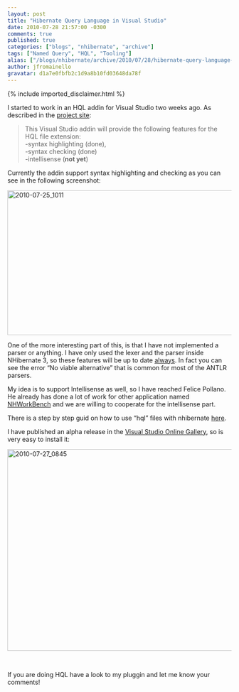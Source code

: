 ```yaml
---
layout: post
title: "Hibernate Query Language in Visual Studio"
date: 2010-07-28 21:57:00 -0300
comments: true
published: true
categories: ["blogs", "nhibernate", "archive"]
tags: ["Named Query", "HQL", "Tooling"]
alias: ["/blogs/nhibernate/archive/2010/07/28/hibernate-query-language-in-visual-studio.aspx"]
author: jfromainello
gravatar: d1a7e0fbfb2c1d9a8b10fd03648da78f
---
```

{% include imported_disclaimer.html %}
<p>I started to work in an HQL addin for Visual Studio two weeks ago. As described in the <a href="http://hqladdin.codeplex.com/">project site</a>:</p>
<blockquote>
<p>This Visual Studio addin will provide the following features for the HQL file extension:      <br />-syntax highlighting (done),       <br />-syntax checking (done)       <br />-intellisense (<strong>not yet</strong>)</p>
</blockquote>
<p>Currently the addin support syntax highlighting and checking as you can see in the following screenshot:</p>
<p><a href="/cfs-file.ashx/__key/CommunityServer.Blogs.Components.WeblogFiles/nhibernate/20100725_5F00_1011_5F00_778952B4.png"><img height="326" width="669" src="/cfs-file.ashx/__key/CommunityServer.Blogs.Components.WeblogFiles/nhibernate/20100725_5F00_1011_5F00_thumb_5F00_22BDC3EF.png" alt="2010-07-25_1011" border="0" title="2010-07-25_1011" style="border-right-width: 0px; display: inline; border-top-width: 0px; border-bottom-width: 0px; border-left-width: 0px" /></a> </p>
<p>One of the more interesting part of this, is that I have not implemented a parser or anything. I have only used the lexer and the parser inside NHibernate 3, so these features will be up to date <span style="text-decoration: underline;">always</span>. In fact you can see the error &ldquo;No viable alternative&rdquo; that is common for most of the ANTLR parsers.</p>
<p>My idea is to support Intellisense as well, so I have reached Felice Pollano. He already has done a lot of work for other application named <a href="http://www.felicepollano.com/CategoryView,category,NHWorkBench.aspx">NHWorkBench</a> and we are willing to cooperate for the intellisense part.</p>
<p>There is a step by step guid on how to use &ldquo;hql&rdquo; files with nhibernate <a href="http://hqladdin.codeplex.com/wikipage?title=HowTo%20register%20queries%20from%20HQL%20files">here</a>.</p>
<p>I have published an alpha release in the <a href="http://visualstudiogallery.msdn.microsoft.com/es-ar/05d1c749-8352-4323-bdba-bc7253d26372">Visual Studio Online Gallery</a>, so is very easy to install it:</p>
<p><a href="/cfs-file.ashx/__key/CommunityServer.Blogs.Components.WeblogFiles/nhibernate/20100727_5F00_0845_5F00_490F816D.png"><img height="454" width="656" src="/cfs-file.ashx/__key/CommunityServer.Blogs.Components.WeblogFiles/nhibernate/20100727_5F00_0845_5F00_thumb_5F00_280BE8F9.png" alt="2010-07-27_0845" border="0" title="2010-07-27_0845" style="border-right-width: 0px; display: inline; border-top-width: 0px; border-bottom-width: 0px; border-left-width: 0px" /></a> </p>
<p>&nbsp;</p>
<p>If you are doing HQL have a look to my pluggin and let me know your comments!</p>
